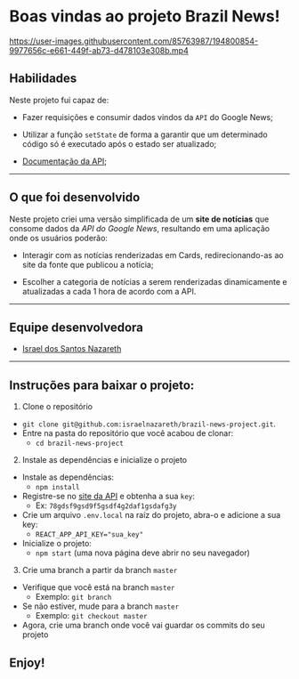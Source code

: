 # Boas vindas ao projeto Brazil News!

https://user-images.githubusercontent.com/85763987/194800854-9977656c-e661-449f-ab73-d478103e308b.mp4

## Habilidades
Neste projeto fui capaz de:

  * Fazer requisições e consumir dados vindos da `API` do Google News;

  * Utilizar a função `setState` de forma a garantir que um determinado código só é executado após o estado ser atualizado;
  
  - [Documentação da API](https://newsapi.org/docs);
---
## O que foi desenvolvido

Neste projeto criei uma versão simplificada de um **site de notícias** que consome dados da _API do Google News_, resultando em uma aplicação onde os usuários poderão:
  - Interagir com as notícias renderizadas em Cards, redirecionando-as ao site da fonte que publicou a notícia;

  - Escolher a categoria de notícias a serem renderizadas dinamicamente e atualizadas a cada 1 hora de acordo com a API.

---
## Equipe desenvolvedora
- [Israel dos Santos Nazareth](https://github.com/israelnazareth)

---
## Instruções para baixar o projeto:

1. Clone o repositório
  * `git clone git@github.com:israelnazareth/brazil-news-project.git`.
  * Entre na pasta do repositório que você acabou de clonar:
    * `cd brazil-news-project`

2. Instale as dependências e inicialize o projeto
  * Instale as dependências:
    * `npm install`
  * Registre-se no [site da API](https://newsapi.org/) e obtenha a sua `key`:
    * Ex: `78gdsf9gsd9f5gsdf4g2daf1gsdafg3y`
  * Crie um arquivo `.env.local` na raíz do projeto, abra-o e adicione a sua key:
    * `REACT_APP_API_KEY="sua_key"`
  * Inicialize o projeto:
    * `npm start` (uma nova página deve abrir no seu navegador)

3. Crie uma branch a partir da branch `master`

  * Verifique que você está na branch `master`
    * Exemplo: `git branch`
  * Se não estiver, mude para a branch `master`
    * Exemplo: `git checkout master`
  * Agora, crie uma branch onde você vai guardar os commits do seu projeto

## Enjoy!
